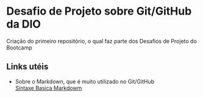 # Desafio de Projeto sobre Git/GitHub da DIO

Criação do primeiro repositório, o qual faz parte dos Desafios de Projeto do Bootcamp

## Links utéis
  
 - Sobre o Markdown, que é muito utilizado no Git/GitHub  
[Sintaxe Basica Markdowm](https://www.markdownguide.org/basic-syntax)
